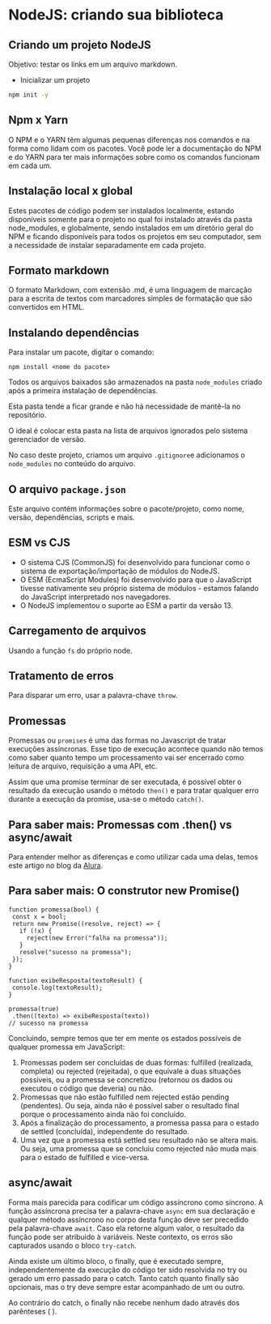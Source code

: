 # NodeJS: criando sua biblioteca

## Criando um projeto NodeJS

Objetivo: testar os links em um arquivo markdown.

- Inicializar um projeto
```bash
npm init -y
```

## Npm x Yarn

O NPM e o YARN têm algumas pequenas diferenças nos comandos e na forma como lidam com os pacotes. Você pode ler a documentação do NPM e do YARN para ter mais informações sobre como os comandos funcionam em cada um.

## Instalação local x global

Estes pacotes de código podem ser instalados localmente, estando disponíveis somente para o projeto no qual foi instalado através da pasta node_modules, e globalmente, sendo instalados em um diretório geral do NPM e ficando disponíveis para todos os projetos em seu computador, sem a necessidade de instalar separadamente em cada projeto.


## Formato markdown

O formato Markdown, com extensão .md, é uma linguagem de marcação para a escrita de textos com marcadores simples de formatação que são convertidos em HTML.

## Instalando dependências

Para instalar um pacote, digitar o comando:
```
npm install <nome do pacote>
```

Todos os arquivos baixados são armazenados na pasta `node_modules` criado após a primeira instalação de dependências.

Esta pasta tende a ficar grande e não há necessidade de mantê-la no repositório.

O ideal é colocar esta pasta na lista de arquivos ignorados pelo sistema gerenciador de versão.

No caso deste projeto, criamos um arquivo `.gitignore`e adicionamos o `node_modules` no conteúdo do arquivo.

## O arquivo `package.json`

Este arquivo contém informações sobre o pacote/projeto, como nome, versão, dependências, scripts e mais.

## ESM vs CJS

- O sistema CJS (CommonJS) foi desenvolvido para funcionar como o sistema de exportação/importação de módulos do NodeJS.
- O ESM (EcmaScript Modules) foi desenvolvido para que o JavaScript tivesse nativamente seu próprio sistema de módulos - estamos falando do JavaScript interpretado nos navegadores.
- O NodeJS implementou o suporte ao ESM a partir da versão 13.

## Carregamento de arquivos

Usando a função `fs` do próprio node.

## Tratamento de erros

Para disparar um erro, usar a palavra-chave `throw`.

## Promessas

Promessas ou `promises` é uma das formas no Javascript de tratar execuções assíncronas. Esse tipo de execução acontece quando não temos como saber quanto tempo um processamento vai ser encerrado como leitura de arquivo, requisição a uma API, etc. 

Assim que uma promise terminar de ser executada, é possível obter o resultado da execução usando o método `then()` e para tratar qualquer erro durante a execução da promise, usa-se o método `catch()`.

## Para saber mais: Promessas com .then() vs async/await

Para entender melhor as diferenças e como utilizar cada uma delas, temos este artigo no blog da [Alura](https://www.alura.com.br/artigos/async-await-no-javascript-o-que-e-e-quando-usar).

## Para saber mais: O construtor new Promise()

```
function promessa(bool) {
 const x = bool;
 return new Promise((resolve, reject) => {
   if (!x) {
     reject(new Error("falha na promessa"));
   }
   resolve("sucesso na promessa");
 });
}

function exibeResposta(textoResult) {
 console.log(textoResult);
}

promessa(true)
 .then((texto) => exibeResposta(texto))
// sucesso na promessa
```

Concluindo, sempre temos que ter em mente os estados possíveis de qualquer promessa em JavaScript:

1. Promessas podem ser concluídas de duas formas: fulfilled (realizada, completa) ou rejected (rejeitada), o que equivale a duas situações possíveis, ou a promessa se concretizou (retornou os dados ou executou o código que deveria) ou não.
2. Promessas que não estão fulfilled nem rejected estão pending (pendentes). Ou seja, ainda não é possível saber o resultado final porque o processamento ainda não foi concluído.
3. Após a finalização do processamento, a promessa passa para o estado de settled (concluída), independente do resultado.
4. Uma vez que a promessa está settled seu resultado não se altera mais. Ou seja, uma promessa que se concluiu como rejected não muda mais para o estado de fulfilled e vice-versa.

## async/await

Forma mais parecida para codificar um código assíncrono como síncrono. A função assíncrona precisa ter a palavra-chave `async` em sua declaração e qualquer método assíncrono no corpo desta função deve ser precedido pela palavra-chave `await`. Caso ela retorne algum valor, o resultado da função pode ser atribuido à variáveis. Neste contexto, os erros são capturados usando o bloco `try-catch`.

Ainda existe um último bloco, o finally, que é executado sempre, independentemente da execução do código ter sido resolvida no try ou gerado um erro passado para o catch. Tanto catch quanto finally são opcionais, mas o try deve sempre estar acompanhado de um ou outro.

Ao contrário do catch, o finally não recebe nenhum dado através dos parênteses ( ).